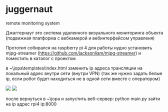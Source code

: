 # juggernaut
remote monitoring system

Джаггернаут это система удаленного визуального мониторинга объекта (подвижная платформа с вебкамерой и вебинтерфейсом управленя)

Прототип собирался на raspberry pi 4 
для работы нудно установить mjpg-streamer (https://github.com/jacksonliam/mjpg-streamer) и поместить в каталог с проектом

в ~\jopa\templates\index.html заменить ip адреса трансляции на локальный адрес внутри сети (внутри VPN) {так же нужно задать белые ip, если робот будет находиться не в одной сети вместе с оператором}

   <!--<h1>THIS IS VIDEO</h1>-->   
   <img src="http://10.0.2.3:8080/?action=stream" />  
   <img src="http://raspberrypi:8080/?action=stream" />
   <img src-"http://10.0.2.3:8080/?action=stream" /> 

после вернуться в ~\jopa
и запустить веб-сервер: python main.py
зайти на ip адрес rpi4 ip:8000

